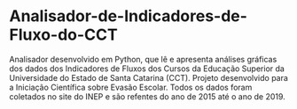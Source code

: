 # Analisador-de-Indicadores-de-Fluxo-do-CCT

Analisador desenvolvido em Python, que lê e apresenta análises gráficas dos dados dos Indicadores de Fluxos dos Cursos da Educação Superior da Universidade do Estado de Santa Catarina (CCT).
Projeto desenvolvido para a Iniciação Científica sobre Evasão Escolar.
Todos os dados foram coletados no site do INEP e são refentes do ano de 2015 até o ano de 2019.
